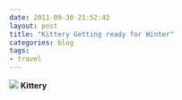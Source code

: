 ```yaml
---
date: 2011-09-30 21:52:42
layout: post
title: "Kittery Getting ready for Winter"
categories: blog 
tags:
- travel
---
```


![](/images/2011/dscf0232.jpg)
**Kittery**

